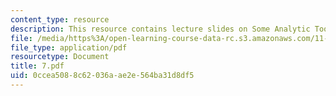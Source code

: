 ```yaml
---
content_type: resource
description: This resource contains lecture slides on Some Analytic Tools.
file: /media/https%3A/open-learning-course-data-rc.s3.amazonaws.com/11-959-reforming-natural-resources-governance-failings-of-scientific-rationalism-and-alternatives-for-building-common-ground-january-iap-2007/0ccea5088c62036aae2e564ba31d8df5_7.pdf
file_type: application/pdf
resourcetype: Document
title: 7.pdf
uid: 0ccea508-8c62-036a-ae2e-564ba31d8df5
---
```

